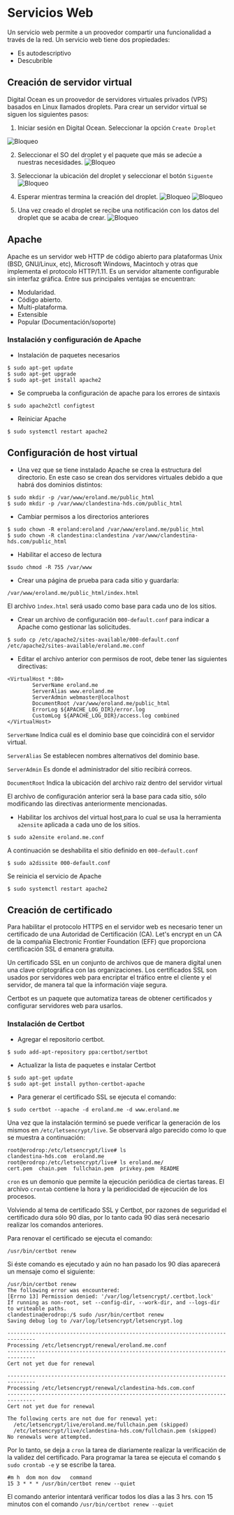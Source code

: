 # Servicios Web

Un servicio web permite a un proovedor compartir una funcionalidad a través de la red. Un servicio web tiene dos propiedades:
* Es autodescriptivo
* Descubrible

## Creación de servidor virtual

Digital Ocean es un proovedor de servidores virtuales privados (VPS) basados en Linux llamados droplets. Para crear un servidor virtual se siguen los siguientes pasos:

1. Iniciar sesión en Digital Ocean. Seleccionar la opción ```Create Droplet```

![Bloqueo](imagenes/1.JPG)

2. Seleccionar el SO del droplet y el paquete que más se adecúe a nuestras necesidades.
![Bloqueo](imagenes/2.JPG)

3. Seleccionar la ubicación del droplet y seleccionar el botón ```Siguente```
![Bloqueo](imagenes/3.JPG)

4. Esperar mientras termina la creación del droplet.
![Bloqueo](imagenes/4.JPG)
![Bloqueo](imagenes/5.JPG)

5. Una vez creado el droplet se recibe una notificación con los datos del droplet que se acaba de crear.
![Bloqueo](imagenes/6.JPG)

## Apache

Apache es un servidor web HTTP de código abierto para plataformas Unix (BSD, GNU/Linux, etc), Microsoft Windows, Macintoch y otras que implementa el protocolo HTTP/1.11. Es un servidor altamente configurable sin interfaz gráfica. Entre sus principales ventajas se encuentran:
* Modularidad.
* Código abierto.
* Multi-plataforma.
* Extensible
* Popular (Documentación/soporte)

### Instalación y configuración de Apache

* Instalación de paquetes necesarios
```
$ sudo apt-get update
$ sudo apt-get upgrade
$ sudo apt-get install apache2
```

* Se comprueba la configuración de apache para los errores de sintaxis
```
$ sudo apache2ctl configtest
```

* Reiniciar Apache
```
$ sudo systemctl restart apache2
```

## Configuración de host virtual

* Una vez que se tiene instalado Apache se crea la estructura del directorio. En este caso se crean dos servidores virtuales debido a que habrá dos dominios distintos:
```
$ sudo mkdir -p /var/www/eroland.me/public_html
$ sudo mkdir -p /var/www/clandestina-hds.com/public_html
```

* Cambiar permisos a los directorios anteriores
```
$ sudo chown -R eroland:eroland /var/www/eroland.me/public_html
$ sudo chown -R clandestina:clandestina /var/www/clandestina-hds.com/public_html
```

* Habilitar el acceso de lectura
```
$sudo chmod -R 755 /var/www
```

* Crear una página de prueba para cada sitio y guardarla:

```
/var/www/eroland.me/public_html/index.html
```
El archivo ``` ìndex.html ``` será usado como base para cada uno de los sitios.

* Crear un archivo de configuración  ``` 000-default.conf ``` para indicar a Apache como gestionar las solicitudes.

```
$ sudo cp /etc/apache2/sites-available/000-default.conf /etc/apache2/sites-available/eroland.me.conf
```

* Editar el archivo anterior con permisos de root, debe tener las siguientes directivas:

```
<VirtualHost *:80>
        ServerName eroland.me
        ServerAlias www.eroland.me
        ServerAdmin webmaster@localhost
        DocumentRoot /var/www/eroland.me/public_html
        ErrorLog ${APACHE_LOG_DIR}/error.log
        CustomLog ${APACHE_LOG_DIR}/access.log combined
</VirtualHost>
```

```ServerName``` Indica cuál es el dominio base que coincidirá con el servidor virtual.

``` ServerAlias ``` Se establecen nombres alternativos del dominio base.

``` ServerAdmin ```  Es donde el administrador del sitio recibirá correos.

``` DocumentRoot ``` Indica la ubicación del archivo raiz dentro del servidor virtual

El archivo de configuración anterior será la base para cada sitio, sólo modificando las directivas anteriormente mencionadas.

* Habilitar los archivos del virtual host,para lo cual se usa la herramienta  ```a2ensite``` aplicada a cada uno de los sitios.
```
$ sudo a2ensite eroland.me.conf
```

A continuación se deshabilita el sitio definido en ```000-default.conf```
```
$ sudo a2dissite 000-default.conf
```
Se reinicia el servicio de Apache
```
$ sudo systemctl restart apache2
```

## Creación de certificado

Para habilitar el protocolo HTTPS en el servidor web es necesario tener un certificado de una Autoridad de Certificación (CA). Let's encrypt  en un CA de la compañía Electronic Frontier Foundation (EFF) que proporciona certificación SSL d emanera gratuita.

Un certificado SSL en un conjunto de archivos que de manera digital unen una clave criptográfica con las organizaciones. Los certificados SSL son usados por servidores web para encriptar el tráfico entre el cliente y el servidor, de manera tal que la información viaje segura.

Certbot es un paquete que automatiza tareas de obtener certificados y configurar servidores web para usarlos.

### Instalación de Certbot

* Agregar el repositorio certbot.
```
$ sudo add-apt-repository ppa:certbot/sertbot
```

* Actualizar la lista de paquetes e instalar Certbot
```
$ sudo apt-get update
$ sudo apt-get install python-certbot-apache
```
* Para generar el certificado SSL se ejecuta el comando:
```
$ sudo certbot --apache -d eroland.me -d www.eroland.me
```
Una vez que la instalación terminó se puede verificar la generación de los mismos en ```/etc/letsencrypt/live```. Se observará algo parecido como lo que se muestra a continuación:
```
root@erodrop:/etc/letsencrypt/live# ls
clandestina-hds.com  eroland.me
root@erodrop:/etc/letsencrypt/live# ls eroland.me/
cert.pem  chain.pem  fullchain.pem  privkey.pem  README
```

```cron``` es un demonio que permite la ejecución periódica de ciertas tareas. El archivo ```crontab``` contiene la hora y la peridiocidad de ejecución de los procesos.

Volviendo al tema de certificado SSL y Certbot, por razones de seguridad el certificado dura sólo 90 días, por lo tanto cada 90 días será necesario realizar los comandos anteriores.

Para renovar el certificado se ejecuta el comando:
```
/usr/bin/certbot renew
```
Si éste comando es ejecutado y aún no han pasado los 90 días aparecerá un mensaje como el siguiente:
```
/usr/bin/certbot renew
The following error was encountered:
[Errno 13] Permission denied: '/var/log/letsencrypt/.certbot.lock'
If running as non-root, set --config-dir, --work-dir, and --logs-dir to writeable paths.
clandestina@erodrop:/$ sudo /usr/bin/certbot renew
Saving debug log to /var/log/letsencrypt/letsencrypt.log

-------------------------------------------------------------------------------
Processing /etc/letsencrypt/renewal/eroland.me.conf
-------------------------------------------------------------------------------
Cert not yet due for renewal

-------------------------------------------------------------------------------
Processing /etc/letsencrypt/renewal/clandestina-hds.com.conf
-------------------------------------------------------------------------------
Cert not yet due for renewal

The following certs are not due for renewal yet:
  /etc/letsencrypt/live/eroland.me/fullchain.pem (skipped)
  /etc/letsencrypt/live/clandestina-hds.com/fullchain.pem (skipped)
No renewals were attempted.
```

Por lo tanto, se deja a ```cron``` la tarea de diariamente realizar la verificación de la validez del certificado. Para programar la tarea se ejecuta el comando ```$ sudo crontab -e``` y se escribe la tarea.
```
#m h  dom mon dow   command
15 3 * * * /usr/bin/certbot renew --quiet
```
El comando anterior intentará verificar todos los días a las 3 hrs. con 15 minutos con el comando ```/usr/bin/certbot renew --quiet```
